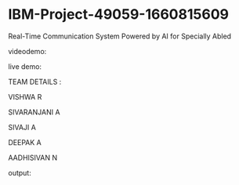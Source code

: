# IBM-Project-49059-1660815609
Real-Time Communication System Powered by AI for Specially Abled


videodemo:

live demo:

TEAM DETAILS :

VISHWA R

SIVARANJANI A

SIVAJI A

DEEPAK A

AADHISIVAN N

output:

